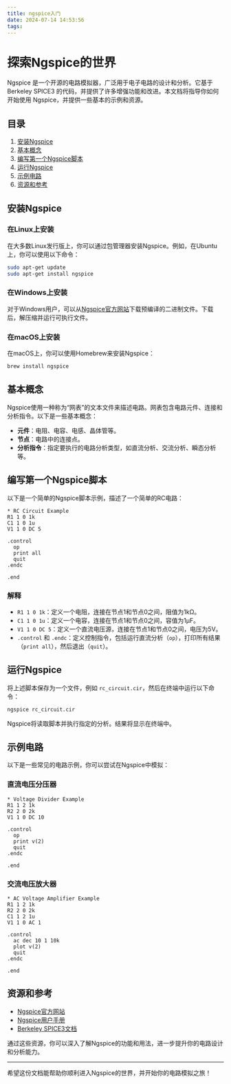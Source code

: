 ```yaml
---
title: ngspice入门
date: 2024-07-14 14:53:56
tags:
---
```

# 探索Ngspice的世界

Ngspice 是一个开源的电路模拟器，广泛用于电子电路的设计和分析。它基于 Berkeley SPICE3 的代码，并提供了许多增强功能和改进。本文档将指导你如何开始使用 Ngspice，并提供一些基本的示例和资源。

## 目录

1. [安装Ngspice](#安装ngspice)
2. [基本概念](#基本概念)
3. [编写第一个Ngspice脚本](#编写第一个ngspice脚本)
4. [运行Ngspice](#运行ngspice)
5. [示例电路](#示例电路)
6. [资源和参考](#资源和参考)

## 安装Ngspice

### 在Linux上安装

在大多数Linux发行版上，你可以通过包管理器安装Ngspice。例如，在Ubuntu上，你可以使用以下命令：

```bash
sudo apt-get update
sudo apt-get install ngspice
```

### 在Windows上安装

对于Windows用户，可以从[Ngspice官方网站](http://ngspice.sourceforge.net/download.html)下载预编译的二进制文件。下载后，解压缩并运行可执行文件。

### 在macOS上安装

在macOS上，你可以使用Homebrew来安装Ngspice：

```bash
brew install ngspice
```

## 基本概念

Ngspice使用一种称为“网表”的文本文件来描述电路。网表包含电路元件、连接和分析指令。以下是一些基本概念：

- **元件**：电阻、电容、电感、晶体管等。
- **节点**：电路中的连接点。
- **分析指令**：指定要执行的电路分析类型，如直流分析、交流分析、瞬态分析等。

## 编写第一个Ngspice脚本

以下是一个简单的Ngspice脚本示例，描述了一个简单的RC电路：

```spice
* RC Circuit Example
R1 1 0 1k
C1 1 0 1u
V1 1 0 DC 5

.control
  op
  print all
  quit
.endc

.end
```

### 解释

- `R1 1 0 1k`：定义一个电阻，连接在节点1和节点0之间，阻值为1kΩ。
- `C1 1 0 1u`：定义一个电容，连接在节点1和节点0之间，容值为1μF。
- `V1 1 0 DC 5`：定义一个直流电压源，连接在节点1和节点0之间，电压为5V。
- `.control` 和 `.endc`：定义控制指令，包括运行直流分析（`op`），打印所有结果（`print all`），然后退出（`quit`）。

## 运行Ngspice

将上述脚本保存为一个文件，例如 `rc_circuit.cir`，然后在终端中运行以下命令：

```bash
ngspice rc_circuit.cir
```

Ngspice将读取脚本并执行指定的分析。结果将显示在终端中。

## 示例电路

以下是一些常见的电路示例，你可以尝试在Ngspice中模拟：

### 直流电压分压器

```spice
* Voltage Divider Example
R1 1 2 1k
R2 2 0 2k
V1 1 0 DC 10

.control
  op
  print v(2)
  quit
.endc

.end
```

### 交流电压放大器

```spice
* AC Voltage Amplifier Example
R1 1 2 1k
R2 2 0 2k
C1 1 2 1u
V1 1 0 AC 1

.control
  ac dec 10 1 10k
  plot v(2)
  quit
.endc

.end
```

## 资源和参考

- [Ngspice官方网站](http://ngspice.sourceforge.net/)
- [Ngspice用户手册](http://ngspice.sourceforge.net/docs.html)
- [Berkeley SPICE3文档](https://bwrcs.eecs.berkeley.edu/Classes/IcBook/SPICE/)

通过这些资源，你可以深入了解Ngspice的功能和用法，进一步提升你的电路设计和分析能力。

---

希望这份文档能帮助你顺利进入Ngspice的世界，并开始你的电路模拟之旅！
